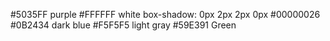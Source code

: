 #5035FF purple
#FFFFFF white
box-shadow: 0px 2px 2px 0px #00000026
#0B2434 dark blue
#F5F5F5 light gray
#59E391 Green